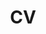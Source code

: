 ---
layout: cv
permalink: /cv/
title: CV
nav: true
nav_order: 5
cv_pdf: Agam_Goyal_CV_0728.pdf
description:
---
